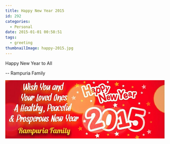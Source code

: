 ```yaml
---
title: Happy New Year 2015
id: 292
categories:
  - Personal
date: 2015-01-01 00:58:51
tags:
  - greeting
thumbnailImage: happy-2015.jpg
---
```


Happy New Year to All

-- Rampuria Family

<!--more -->

![](happy-2015-rampuria-family.jpg)

